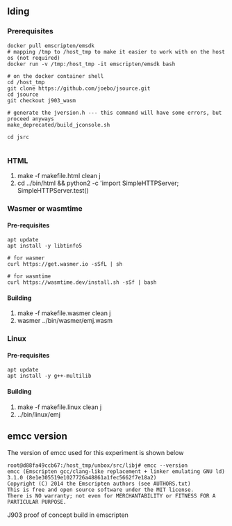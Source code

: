lding
--------

### Prerequisites

```
docker pull emscripten/emsdk
# mapping /tmp to /host_tmp to make it easier to work with on the host os (not required)
docker run -v /tmp:/host_tmp -it emscripten/emsdk bash

# on the docker container shell
cd /host_tmp
git clone https://github.com/joebo/jsource.git
cd jsource
git checkout j903_wasm

# generate the jversion.h --- this command will have some errors, but proceed anyways
make_deprecated/build_jconsole.sh

cd jsrc


````

### HTML

1. make -f makefile.html clean j
2. cd ../bin/html && python2 -c 'import SimpleHTTPServer; SimpleHTTPServer.test() 

### Wasmer or wasmtime 

#### Pre-requisites

```
apt update
apt install -y libtinfo5

# for wasmer
curl https://get.wasmer.io -sSfL | sh

# for wasmtime
curl https://wasmtime.dev/install.sh -sSf | bash
```

#### Building

1. make -f makefile.wasmer clean j
1. wasmer ../bin/wasmer/emj.wasm

### Linux

#### Pre-requisites

```
apt update
apt install -y g++-multilib
```


#### Building

1. make -f makefile.linux clean j
1. ../bin/linux/emj

## emcc version
The version of emcc used for this experiment is shown below
```
root@d88fa49ccb67:/host_tmp/unbox/src/libj# emcc --version
emcc (Emscripten gcc/clang-like replacement + linker emulating GNU ld) 3.1.0 (8e1e305519e1027726a48861a1fec5662f7e18a2)
Copyright (C) 2014 the Emscripten authors (see AUTHORS.txt)
This is free and open source software under the MIT license.
There is NO warranty; not even for MERCHANTABILITY or FITNESS FOR A PARTICULAR PURPOSE.
```
J903 proof of concept build in emscripten
